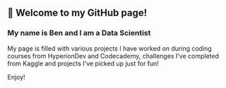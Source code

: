 ## 👋 Welcome to my GitHub page!
### My name is Ben and I am a Data Scientist

My page is filled with various projects I have worked on during coding courses from HyperionDev and Codecademy, challenges I've completed from Kaggle and projects I've picked up just for fun!

Enjoy!


